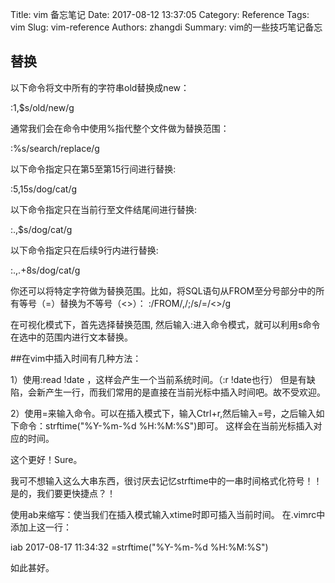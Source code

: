 Title: vim 备忘笔记
Date: 2017-08-12 13:37:05
Category: Reference
Tags: vim
Slug: vim-reference
Authors: zhangdi
Summary: vim的一些技巧笔记备忘

## 替换
以下命令将文中所有的字符串old替换成new：

:1,$s/old/new/g

通常我们会在命令中使用%指代整个文件做为替换范围：

:%s/search/replace/g

以下命令指定只在第5至第15行间进行替换:

:5,15s/dog/cat/g

以下命令指定只在当前行至文件结尾间进行替换:

:.,$s/dog/cat/g

以下命令指定只在后续9行内进行替换:

:.,.+8s/dog/cat/g

你还可以将特定字符做为替换范围。比如，将SQL语句从FROM至分号部分中的所有等号（=）替换为不等号（<>）：
:/FROM/,/;/s/=/<>/g

在可视化模式下，首先选择替换范围,
然后输入:进入命令模式，就可以利用s命令在选中的范围内进行文本替换。

##在vim中插入时间有几种方法：

1）使用:read !date ，这样会产生一个当前系统时间。（:r !date也行）
但是有缺陷，会新产生一行，而我们常用的是直接在当前光标中插入时间吧。故不受欢迎。

2）使用<C-r>=来输入命令。可以在插入模式下，输入Ctrl+r,然后输入=号，之后输入如下命令：strftime("%Y-%m-%d
%H:%M:%S")即可。 这样会在当前光标插入对应的时间。

这个更好！Sure。


我可不想输入这么大串东西，很讨厌去记忆strftime中的一串时间格式化符号！！
是的，我们要更快捷点？！

使用ab来缩写：使当我们在插入模式输入xtime时即可插入当前时间。
在.vimrc中添加上这一行：

iab 2017-08-17 11:34:32 <c-r>=strftime("%Y-%m-%d %H:%M:%S")<cr>

如此甚好。
